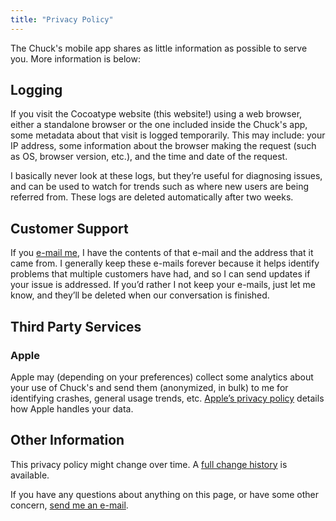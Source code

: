 ```yaml
---
title: "Privacy Policy"
---
```


The Chuck&apos;s mobile app shares as little information as possible to serve you. More information is below:

## Logging

If you visit the Cocoatype website (this website!) using a web browser, either a standalone browser or the one included inside the Chuck&apos;s app, some metadata about that visit is logged temporarily. This may include: your IP address, some information about the browser making the request (such as OS, browser version, etc.), and the time and date of the request.

I basically never look at these logs, but they’re useful for diagnosing issues, and can be used to watch for trends such as where new users are being referred from. These logs are deleted automatically after two weeks.

## Customer Support

If you [e-mail me](mailto:hello@cocoatype.com), I have the contents of that e-mail and the address that it came from. I generally keep these e-mails forever because it helps identify problems that multiple customers have had, and so I can send updates if your issue is addressed. If you’d rather I not keep your e-mails, just let me know, and they’ll be deleted when our conversation is finished.

## Third Party Services

### Apple
Apple may (depending on your preferences) collect some analytics about your use of Chuck&apos;s and send them (anonymized, in bulk) to me for identifying crashes, general usage trends, etc. [Apple’s privacy policy](https://apple.com/privacy) details how Apple handles your data.

## Other Information

This privacy policy might change over time. A [full change history](https://git.pado.name/cocoatype/site/-/commits/deploy/content/chucks/privacy.md) is available.

If you have any questions about anything on this page, or have some other concern, [send me an e-mail](mailto:hello@cocoatype.com).

